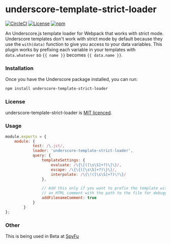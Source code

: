 underscore-template-strict-loader
=========================

[![CircleCI](https://img.shields.io/circleci/project/github/spyfu/underscore-template-strict-loader.svg)](https://circleci.com/gh/spyfu/underscore-template-strict-loader)
[![License](https://img.shields.io/github/license/spyfu/underscore-template-strict-loader.svg)](https://github.com/spyfu/underscore-template-strict-loader/blob/master/LICENSE)
[![npm](https://img.shields.io/npm/v/underscore-template-strict-loader.svg)](https://www.npmjs.com/package/underscore-template-strict-loader)

An Underscore.js template loader for Webpack that works with strict mode. Underscore templates don't work with strict mode by default because they use the `with(data)` function to give you access to your data variables. This plugin works by prefixing each variable in your templates with `data.whatever` so `{{ name }}` becomes `{{ data.name }}`.

### Installation
Once you have the Underscore package installed, you can run:

```bash
npm install underscore-template-strict-loader
```

### License

underscore-template-strict-loader is [MIT licenced](http://www.opensource.org/licenses/mit-license.php).

### Usage
```js
module.exports = {
    module: {
            test: /\.jst/,
            loader: 'underscore-template-strict-loader',
            query: {
                templateSettings: {
                    evaluate: /\{\[([\s\S]+?)\]\}/,
                    escape: /\{\{([\s\S]+?)\}\}/,
                    interpolate: /\{\!([\s\S]+?)\!\}/
                },

                // Add this only if you want to prefix the template with
                // an HTML comment with the path to the file for debugging.
                addFilenameComment: true
            }
        }
};
```
### Other
This is being used in Beta at [SpyFu](https://www.spyfu.com)

